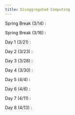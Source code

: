 ```yaml
---
title: Disaggregated Computing
---
```


Spring Break (3/14)
:

Spring Break (3/16)
:

Day 1 (3/21)
:

Day 2 (3/23)
:

Day 3 (3/28)
:

Day 4 (3/30)
:

Day 5 (4/4)
:

Day 6 (4/6)
:

Day 7 (4/11)
:

Day 8 (4/13)
:

